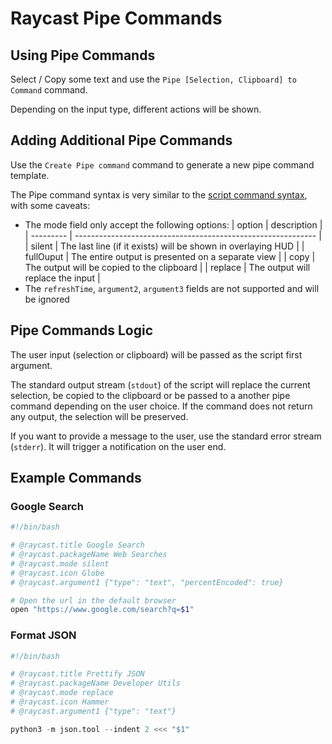 # Raycast Pipe Commands

## Using Pipe Commands

Select / Copy some text and use the `Pipe [Selection, Clipboard] to Command` command.

Depending on the input type, different actions will be shown.

## Adding Additional Pipe Commands

Use the `Create Pipe command` command to generate a new pipe command template.

The Pipe command syntax is very similar to the [script command syntax](https://github.com/raycast/script-commands/blob/master/README.md), with some caveats:

- The mode field only accept the following options:
  | option    | description                                                  |
  | --------- | ------------------------------------------------------------ |
  | silent    | The last line (if it exists) will be shown in overlaying HUD |
  | fullOuput | The entire output is presented on a separate view            |
  | copy      | The output will be copied to the clipboard                   |
  | replace   | The output will replace the input                            |
- The `refreshTime`, `argument2`, `argument3` fields are not supported and will be ignored

## Pipe Commands Logic

The user input (selection or clipboard) will be passed as the script first argument.

The standard output stream (`stdout`) of the script will replace the current selection, be copied to the clipboard or be passed to a another pipe command depending on the user choice. If the command does not return any output, the selection will be preserved.

If you want to provide a message to the user, use the standard error stream (`stderr`). It will trigger a notification on the user end.

## Example Commands

### Google Search

```bash
#!/bin/bash

# @raycast.title Google Search
# @raycast.packageName Web Searches
# @raycast.mode silent
# @raycast.icon Globe
# @raycast.argument1 {"type": "text", "percentEncoded": true}

# Open the url in the default browser
open "https://www.google.com/search?q=$1"
```

### Format JSON

```python
#!/bin/bash

# @raycast.title Prettify JSON
# @raycast.packageName Developer Utils
# @raycast.mode replace
# @raycast.icon Hammer
# @raycast.argument1 {"type": "text"}

python3 -m json.tool --indent 2 <<< "$1"
```
